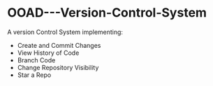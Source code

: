 # OOAD---Version-Control-System

A version Control System implementing:
- Create and Commit Changes 
- View History of Code
- Branch Code 
- Change Repository Visibility 
- Star a Repo
